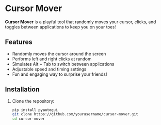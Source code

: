 # Cursor Mover

**Cursor Mover** is a playful tool that randomly moves your cursor, clicks, and toggles between applications to keep you on your toes!

## Features

- Randomly moves the cursor around the screen
- Performs left and right clicks at random
- Simulates Alt + Tab to switch between applications
- Adjustable speed and timing settings
- Fun and engaging way to surprise your friends!

## Installation

1. Clone the repository:
   ```bash
   pip install pyautogui
   git clone https://github.com/yourusername/cursor-mover.git
   cd cursor-mover
